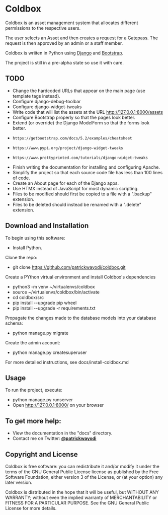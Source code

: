 Coldbox
=======


Coldbox is an asset management system that allocates different permissions to the 
respective users.

The user selects an Asset and then creates a request for a Gatepass. The request is then
approved by an admin or a staff member.

Coldbox is wriiten in Python using [Django](https://www.djangoproject.com) and
[Bootstrap](https://www.getbootstrap.com).

The project is still in a pre-alpha state so use it with care.


## TODO

* Change the hardcoded URLs that appear on the main page (use template tags instead).
* Configure django-debug-toolbar
* Configure django-widget-tweaks
* Write code that will list the assets at the URL http://127.0.0.1:8000/assets
* Configure Bootstrap properly so that the pages look better.
* Extend (or override) the Django ModelForm so that the forms look better.
*     https://getbootstrap.com/docs/5.2/examples/cheatsheet
*     https://www.pypi.org/project/django-widget-tweaks
*     https://www.prettyprinted.com/tutorials/django-widget-tweaks
* Finish writing the documentation for installing and configuring Apache.
* Simplify the project so that each source code file has less than 100 lines of code.
* Create an About page for each of the Django apps.
* Use HTMX instead of JavaScript for most dynamic scripting.
* Files to be modified should first be copied to a file with a ".backup" extension.
* Files to be deleted should instead be renamed with a ".delete" extension.


## Download and Installation

To begin using this software:
* Install Python.

Clone the repo: 
* git clone https://github.com/patrickwayodi/coldbox.git

Create a PYthon virtual environment and install Coldbox's dependencies
* python3 -m venv ~/virtualenvs/coldbox
* source ~/virtualenvs/coldbox/bin/activate
* cd coldbox/src
* pip install --upgrade pip wheel
* pip install --upgrade -r requirements.txt

Propagate the changes made to the database models into your database schema:
* python manage.py migrate

Create the admin account:
* python manage.py createsuperuser

For more detailed instructions, see docs/install-coldbox.md


## Usage

To run the project, execute:
* python manage.py runserver
* Open http://127.0.0.1:8000/ on your browser


## To get more help:
* View the documentation in the "docs" directory.
* Contact me on Twitter: **[@patrickwayodi](https://www.twitter.com/patrickwayodi)**


## Copyright and License

Coldbox is free software: you can redistribute it and/or modify it under the terms
of the GNU General Public License license as published by the Free Software Foundation, 
either version 3 of the License, or (at your option) any later version.

Coldbox is distributed in the hope that it will be useful, but WITHOUT ANY WARRANTY;
without even the implied warranty of MERCHANTABILITY or FITNESS FOR A PARTICULAR PURPOSE.
See the GNU General Public License for more details.
